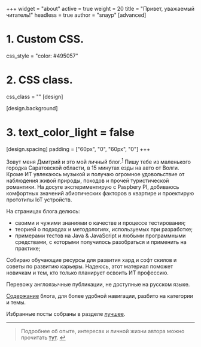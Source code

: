 +++
widget = "about"
active = true
weight = 20
title = "Привет, уважаемый читатель!"
headless = true
author  = "snayp"
[advanced]
 # 1. Custom CSS. 
 css_style = "color: #495057"
 
 # 2. CSS class.
 css_class = ""
[design]


[design.background]
 # 3. text_color_light = false
[design.spacing]
  padding = ["60px", "0", "60px", "0"]
+++

Зовут меня Дмитрий и это мой личный блог.<sup id="fnref">[1](#fn)</sup> Пишу тебе из маленького городка Саратовской области, в 15 минутах езды на авто от Волги. Кроме ИТ увлекаюсь музыкой и получаю огромное удовольствие от наблюдения живой природы, походов и прочей туристической романтики. На досуге экспериментирую с Paspbery PI, добиваюсь комфортных значений абиотических факторов в квартире и проектирую прототипы IoT устройств.

На страницах блога делюсь:

- своими и чужими знаниями о качестве и процессе тестирования;
- теорией о подходах и методологиях, используемых при разработке;
- примерами тестов на Java & JavaScript и любыми программными средствами, с которыми получилось разобраться и применить на практике;

Собираю обучающие ресурсы для развития хард и софт скилов и советы по развитию карьеры. Надеюсь, этот материал поможет новичкам и тем, кто только планирует освоить ИТ профессию.

Перевожу англоязычные публикации, не доступные на русском языке.

[Содержание](содержание/) блога, для более удобной навигации, разбито на категории и темы.

Избранные посты собраны в разделе [лучшее](лучшее/).

<section id="fn">
<hr />

> Подробнее об опыте, интересах и личной жизни автора можно прочитать [тут](автор/). [↩︎](#fnref)

</section>

[fnref]: /#fnref
[fn]: /#fn